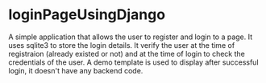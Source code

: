 # loginPageUsingDjango
A simple application that allows the user to register and login to a page. It uses sqlite3 to store the login details. It verify the user at the time of registraion (already existed or not) and at the time of login to check the credentials of the user. A demo template is used to display after successful login, it doesn't have any backend code. 
